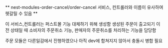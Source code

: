 
** nest-modules-order-cancel/order-cancel 서비스, 컨트롤러와 이름이 유사하여 헷갈릴 수 있음 **

이 서비스,컨트롤러는 퍼스트몰 기능 대체하기 위해 생성함
생성된 주문이 출고되기 이전 상태일 때 소비자의 주문취소 기능, 판매자의 주문취소를 처리하는 기능을 담당함

주문 모듈은 다른일감에서 진행하였으나 아직 dev에 합쳐지지 않아서 충돌시 병합 필요
